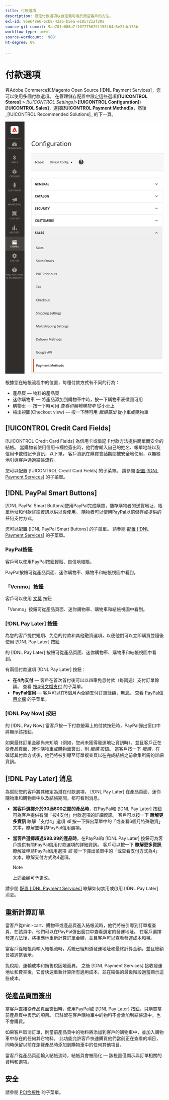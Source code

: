 ```yaml
---
title: 付款選項
description: 設定付款選項以自定義可用於商店客戶的方法。
exl-id: 95e648e6-6cb8-4226-b5ea-e1857212f20a
source-git-commit: 9aa701e006a7f107775679f156f84d3e2fdc153b
workflow-type: tm+mt
source-wordcount: '908'
ht-degree: 0%

---
```


# 付款選項

與Adobe Commerce和Magento Open Source [!DNL Payment Services]，您可以使用多個付款選項。 在管理儲存配置中設定這些選項(**[!UICONTROL Stores]** > _[!UICONTROL Settings]_>**[!UICONTROL Configuration]**)**[!UICONTROL Sales]**，選擇&#x200B;**[!UICONTROL Payment Method]s**，然後_[!UICONTROL Recommended Solutions]_ 的下一頁。

![付款方法視圖](assets/methods-view.png)

根據您在結帳流程中的位置，每種付款方式有不同的行為：

* 產品頁 — 物料的產品頁
* 迷你購物車 — 將產品添加到購物車中時，按一下購物車表徵圖可用
* 購物車 — 按一下時可用 _查看和編輯購物車_ 從小車上
* 檢出視圖(Checkout view) — 按一下時可用 _繼續簽出_ 從小車或購物車

## [!UICONTROL Credit Card Fields]

[!UICONTROL Credit Card Fields] 為信用卡或借記卡付款方法提供簡單而安全的結帳。 當購物者使用信用卡欄位簽出時，他們會輸入自己的姓名、帳單地址以及信用卡或借記卡資訊，以下單。 客戶資訊在購買會話期間被安全地使用，以無縫地引導客戶通過結帳流程。

您可以配置 [!UICONTROL Credit Card Fields] 的子菜單。 請參閱 [配置 [!DNL Payment Services]](configure-admin.md#configure-credit-card-fields) 的子菜單。

## [!DNL PayPal Smart Buttons]

[!DNL PayPal Smart Buttons]使用PayPal完成購買，儲存購物者的送貨地址、帳單地址和付款詳細資訊以供以後使用。 購物者可以使用PayPal以前儲存或提供的任何支付方式。

您可以配置 [!DNL PayPal Smart Buttons] 的子菜單。 請參閱 [配置 [!DNL Payment Services]](configure-admin.md#configure-paypal-smart-buttons) 的子菜單。

### PayPal按鈕

客戶可以使用PayPal按鈕輕鬆、自信地結賬。

PayPal按鈕可從產品頁面、迷你購物車、購物車和結帳視圖中看到。

### 「Venmo」按鈕

客戶可以使用 [文莫](https://venmo.com/) 按鈕

「Venmo」按鈕可從產品頁面、迷你購物車、購物車和結帳視圖中看到。

### [!DNL Pay Later] 按鈕

為您的客戶提供短期、免息的付款和其他融資選項，以便他們可以立即購買並隨後使用 [!DNL Pay Later] 按鈕

的 [!DNL Pay Later] 按鈕可從產品頁面、迷你購物車、購物車和結帳視圖中看到。

有兩個付款選項 [!DNL Pay Later] 按鈕：

* **在4內支付** — 客戶在首次首付後可以以四筆免息付款（每兩週）支付訂單餘額。 查看 [按4份文檔支付](https://www.paypal.com/us/digital-wallet/ways-to-pay/buy-now-pay-later) 的子菜單。
* **PayPal信用** — 客戶可以在6個月內全額支付訂單餘額，無息。 查看 [PayPal信用文檔](https://www.paypal.com/us/webapps/mpp/paypal-credit) 的子菜單。

### [!DNL Pay Now] 按鈕

的 [!DNL Pay Now] 當客戶按一下付款螢幕上的付款按鈕時，PayPal彈出窗口中將顯示該按鈕。

如果最終訂單金額尚未知曉（例如，您尚未獲得發運地址資訊時），並且客戶正在從產品頁面、迷你購物車或購物車簽出，則 _繼續_ 按鈕。 當客戶按一下 _繼續_，在確認其付款方式後，他們將被引導至訂單複查頁以在完成結帳之前收集所需的詳細資訊。

## [!DNL Pay Later] 消息

為幫助您的客戶將其確定為潛在付款選項， [!DNL Pay Later] 在產品頁面、迷你購物車和購物車中以及結帳期間，都可看到消息。

* **當客戶選擇介於$30到$600之間的產品時**，在PayPal和 [!DNL Pay Later] 按鈕可為客戶提供有關「按4支付」付款選項的詳細資訊。 客戶可以按一下 **瞭解更多資訊** 瞭解「支付4」選項 _或_ 按一下彈出菜單中的「或查看6個月特殊融資」文本，瞭解並申請PayPal信用選項。
* **當客戶選擇超過$98.99的產品時**，在PayPal和 [!DNL Pay Later] 按鈕可為客戶提供有關PayPal信用付款選項的詳細資訊。 客戶可以按一下 **瞭解更多資訊** 瞭解並申請PayPal信用選項 _或_ 按一下彈出菜單中的「或查看支付方式為4」文本，瞭解支付方式為4選項。

   >[!NOTE]
   >
   >上述金額可予更改。

請參閱 [配置 [!DNL Payment Services]](configure-admin.md#configure-paypal-smart-buttons) 瞭解如何禁用或啟用 [!DNL Pay Later] 消息。

## 重新計算訂單

當客戶從mini-cart、購物車或產品頁進入結帳流時，他們將被引導到訂單複查頁，在該頁中，他們可以在PayPal彈出窗口中查看選定的發運地址。 在客戶選擇發運方法後，將相應地重新計算訂單金額，並且客戶可以查看發運成本和稅。

當客戶從結帳頁輸入結帳流時，系統已經知道發運地址和最終計算金額，並且總額會被適當表示。

免稅期、運輸成本和銷售稅因地而異。 之後 [!DNL Payment Services] 接收發運地址和費率後，它會快速重新計算所有適用成本，並在結帳的最後階段適當顯示這些成本。

## 從產品頁面簽出

當客戶直接從產品頁面簽出時，使用PayPal或 [!DNL Pay Later] 按鈕，只購買當前產品頁中表示的項目。 已駐留在客戶購物車中的物料不會添加到結帳流中，也不會購買。

如果客戶取消訂單，則當前產品頁中的物料將添加到客戶的購物車中，並加入購物車中存在的任何其它物料。 此功能允許客戶快速購買他們當前正在查看的項目，同時保留以前在瀏覽產品時添加到購物車中的任何其他項目。

當客戶從產品頁面輸入結帳流時，結帳頁會被簡化 — 該視圖僅顯示與訂單相關的資料和選項。

## 安全

請參閱 [PCI合規性](security.md#pci-compliance) 的子菜單。
